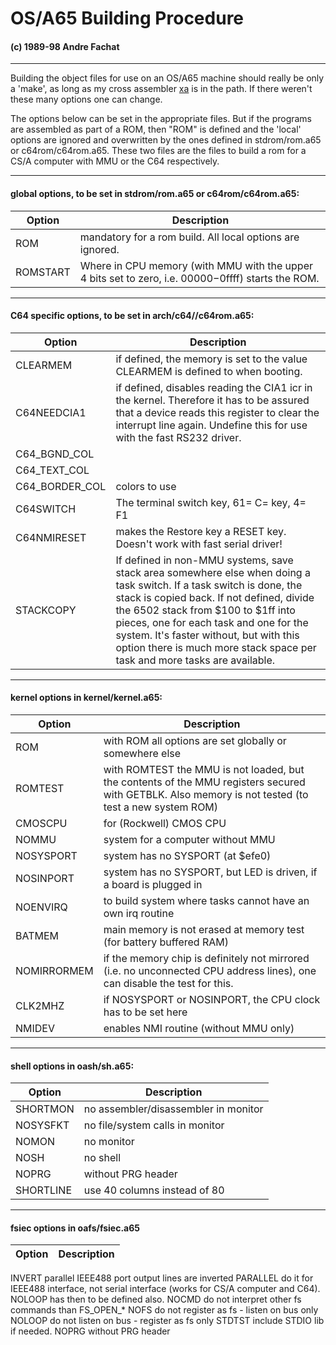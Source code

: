 #  OS/A65 Building Procedure

####  (c) 1989-98 Andre Fachat

* * *

Building the object files for use on an OS/A65 machine should really be only a
'make', as long as my cross assembler [xa](http://www.tu-chemnitz.de/~fachat/8bit/cross/index.html) is in the path. If there weren't
these many options one can change.

The options below can be set in the appropriate files. But if the programs are
assembled as part of a ROM, then "ROM" is defined and the 'local' options are
ignored and overwritten by the ones defined in stdrom/rom.a65 or
c64rom/c64rom.a65. These two files are the files to build a rom for a CS/A
computer with MMU or the C64 respectively.

* * *

#### global options, to be set in stdrom/rom.a65 or c64rom/c64rom.a65:
Option | Description
------ | ------
ROM	| mandatory for a rom build. All local options are ignored.
ROMSTART | Where in CPU memory (with MMU with the upper 4 bits set to zero, i.e. $00000-$0ffff) starts the ROM.

* * *

#### C64 specific options, to be set in arch/c64//c64rom.a65:
Option | Description
------ | ------
CLEARMEM | if defined, the memory is set to the value CLEARMEM is defined to when booting.
C64NEEDCIA1 | if defined, disables reading the CIA1 icr in the kernel. Therefore it has to be assured that a device reads this register to clear the interrupt line again. Undefine this for use with the fast RS232 driver.
C64_BGND_COL |
C64_TEXT_COL |
C64_BORDER_COL | colors to use
C64SWITCH | The terminal switch key, 61= C= key, 4= F1
C64NMIRESET | makes the Restore key a RESET key. Doesn't work with fast serial driver!
STACKCOPY | If defined in non-MMU systems, save stack area somewhere else when doing a task switch. If a task switch is done, the stack is copied back. If not defined, divide the 6502 stack from $100 to $1ff into pieces, one for each task and one for the system. It's faster without, but with this option there is much more stack space per task and more tasks are available.

* * *

#### kernel options in kernel/kernel.a65:
Option | Description
------ | ------
ROM | with ROM all options are set globally or somewhere else
ROMTEST | with ROMTEST the MMU is not loaded, but the contents of the MMU registers secured with GETBLK. Also memory is not tested (to test a new system ROM)
CMOSCPU | for (Rockwell) CMOS CPU
NOMMU | system for a computer without MMU
NOSYSPORT | system has no SYSPORT (at $efe0)
NOSINPORT | system has no SYSPORT, but LED is driven, if a board is plugged in
NOENVIRQ | to build system where tasks cannot have an own irq routine
BATMEM | main memory is not erased at memory test (for battery buffered RAM)
NOMIRRORMEM | if the memory chip is definitely not mirrored (i.e. no unconnected CPU address lines), one can disable the test for this.
CLK2MHZ | if NOSYSPORT or NOSINPORT, the CPU clock has to be set here
NMIDEV | enables NMI routine (without MMU only)

* * *

#### shell options in oash/sh.a65:
Option | Description
------ | ------
SHORTMON | no assembler/disassembler in monitor
NOSYSFKT | no file/system calls in monitor
NOMON | no monitor
NOSH | no shell
NOPRG | without PRG header
SHORTLINE | use 40 columns instead of 80

* * *

#### fsiec options in oafs/fsiec.a65
Option | Description
------ | ------
INVERT		parallel IEEE488 port output lines are inverted
PARALLEL	do it for IEEE488 interface, not serial interface
		(works for CS/A computer and C64). NOLOOP has then
		to be defined also.
NOCMD		do not interpret other fs commands than FS_OPEN_*
NOFS		do not register as fs - listen on bus only
NOLOOP		do not listen on bus - register as fs only
STDTST		include STDIO lib if needed.
NOPRG		without PRG header
